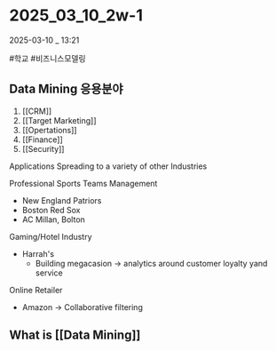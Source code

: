 
# 2025_03_10_2w-1

2025-03-10 _ 13:21

#학교 #비즈니스모델링 

## Data Mining 응용분야

1. [[CRM]]
2. [[Target Marketing]]
3. [[Opertations]]
4. [[Finance]]
5. [[Security]]

Applications Spreading to a variety of other Industries

Professional Sports Teams Management
- New England Patriors
- Boston Red Sox
- AC Millan, Bolton

Gaming/Hotel Industry
- Harrah's
	- Building megacasion -> analytics around customer loyalty yand service

Online Retailer
- Amazon -> Collaborative filtering


## What is [[Data Mining]]




